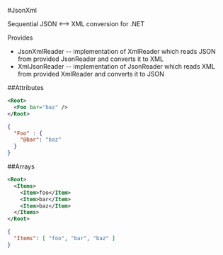 #JsonXml

Sequential JSON <--> XML conversion for .NET

Provides 
 - JsonXmlReader -- implementation of XmlReader which reads JSON from provided JsonReader and converts it to XML
 - XmlJsonReader -- implementation of JsonReader which reads XML from provided XmlReader and converts it to JSON

##Attributes

```xml
<Root>
  <Foo bar="baz" />
</Root>
```

```json
{
  "Foo" : {
    "@bar": "baz"
  }
}
```

##Arrays

```xml
<Root>
  <Items>
    <Item>foo</Item>
    <Item>bar</Item>
    <Item>baz</Item>
  </Items>
</Root>
```

```json
{
  "Items": [ "foo", "bar", "baz" ]
}
```